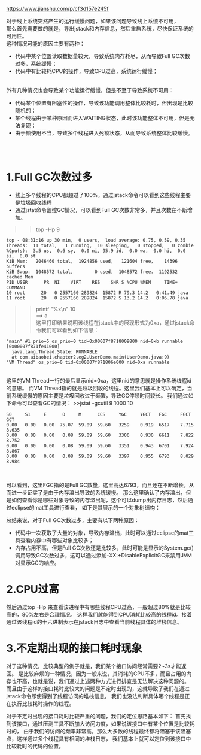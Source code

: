 https://www.jianshu.com/p/cf3d157e245f

对于线上系统突然产生的运行缓慢问题，如果该问题导致线上系统不可用，<br>
那么首先需要做的就是，导出jstack和内存信息，然后重启系统，尽快保证系统的可用性。<br>
这种情况可能的原因主要有两种：<br>
* 代码中某个位置读取数据量较大，导致系统内存耗尽，从而导致Full GC次数过多，系统缓慢；
* 代码中有比较耗CPU的操作，导致CPU过高，系统运行缓慢；
<br><br>

外有几种情况也会导致某个功能运行缓慢，但是不至于导致系统不可用：<br>
* 代码某个位置有阻塞性的操作，导致该功能调用整体比较耗时，但出现是比较随机的；
* 某个线程由于某种原因而进入WAITING状态，此时该功能整体不可用，但是无法复现；
* 由于锁使用不当，导致多个线程进入死锁状态，从而导致系统整体比较缓慢。

<br><br>

1.Full GC次数过多
==
* 线上多个线程的CPU都超过了100%，通过jstack命令可以看到这些线程主要是垃圾回收线程
* 通过jstat命令监控GC情况，可以看到Full GC次数非常多，并且次数在不断增加。

>>top -Hp 9 <br>

    top - 08:31:16 up 30 min,  0 users,  load average: 0.75, 0.59, 0.35
    Threads:  11 total,   1 running,  10 sleeping,   0 stopped,   0 zombie
    %Cpu(s):  3.5 us,  0.6 sy,  0.0 ni, 95.9 id,  0.0 wa,  0.0 hi,  0.0 si,  0.0 st
    KiB Mem:   2046460 total,  1924856 used,   121604 free,    14396 buffers
    KiB Swap:  1048572 total,        0 used,  1048572 free.  1192532 cached Mem 
    PID USER      PR  NI    VIRT    RES    SHR S %CPU %MEM     TIME+ COMMAND
    10 root      20   0 2557160 289824  15872 R 79.3 14.2   0:41.49 java
    11 root      20   0 2557160 289824  15872 S 13.2 14.2   0:06.78 java 
   
>>printf "%x\n" 10<br>  ==> a   <br>
这里打印结果说明该线程在jstack中的展现形式为0xa，通过jstack命令我们可以看到如下信息：

    "main" #1 prio=5 os_prio=0 tid=0x00007f8718009800 nid=0xb runnable [0x00007f871fe41000]
      java.lang.Thread.State: RUNNABLE
      at com.aibaobei.chapter2.eg2.UserDemo.main(UserDemo.java:9)
    "VM Thread" os_prio=0 tid=0x00007f871806e000 nid=0xa runnable 
<br>
这里的VM Thread一行的最后显示nid=0xa，这里nid的意思就是操作系统线程id的意思。
而VM Thread指的就是垃圾回收的线程。这里我们基本上可以确定，当前系统缓慢的原因主要是垃圾回收过于频繁，导致GC停顿时间较长。
我们通过如下命令可以查看GC的情况：
>>jstat -gcutil 9 1000 10
<br>

    S0     S1     E      O     M      CCS     YGC     YGCT   FGC     FGCT     GCT
    0.00   0.00   0.00  75.07  59.09  59.60   3259    0.919  6517    7.715    8.635
    0.00   0.00   0.00   0.08  59.09  59.60   3306    0.930  6611    7.822    8.752
    0.00   0.00   0.00   0.08  59.09  59.60   3351    0.943  6701    7.924    8.867
    0.00   0.00   0.00   0.08  59.09  59.60   3397    0.955  6793    8.029    8.984
<br>

可以看到，这里FGC指的是Full GC数量，这里高达6793，而且还在不断增长。从而进一步证实了是由于内存溢出导致的系统缓慢。
那么这里确认了内存溢出，但是如何查看你是哪些对象导致的内存溢出呢，这个可以dump出内存日志，然后通过eclipse的mat工具进行查看，
如下是其展示的一个对象树结构：

总结来说，对于Full GC次数过多，主要有以下两种原因：
* 代码中一次获取了大量的对象，导致内存溢出，此时可以通过eclipse的mat工具查看内存中有哪些对象比较多；
* 内存占用不高，但是Full GC次数还是比较多，此时可能是显示的System.gc()调用导致GC次数过多，这可以通过添加-XX:+DisableExplicitGC来禁用JVM对显示GC的响应。


2.CPU过高
==

然后通过top -Hp <pid>来查看该进程中有哪些线程CPU过高，一般超过80%就是比较高的，80%左右是合理情况。
这样我们就能得到CPU消耗比较高的线程id。接着通过该线程id的十六进制表示在jstack日志中查看当前线程具体的堆栈信息。


3.不定期出现的接口耗时现象
==
对于这种情况，比较典型的例子就是，我们某个接口访问经常需要2~3s才能返回。
是比较麻烦的一种情况，因为一般来说，其消耗的CPU不多，而且占用的内存也不高，也就是说，我们通过上述两种方式进行排查是无法解决这种问题的。
而且由于这样的接口耗时比较大的问题是不定时出现的，这就导致了我们在通过jstack命令即使得到了线程访问的堆栈信息，
我们也没法判断具体哪个线程是正在执行比较耗时操作的线程。

对于不定时出现的接口耗时比较严重的问题，我们的定位思路基本如下：
首先找到该接口，通过压测工具不断加大访问力度，如果说该接口中有某个位置是比较耗时的，
由于我们的访问的频率非常高，那么大多数的线程最终都将阻塞于该阻塞点，这样通过多个线程具有相同的堆栈日志，
我们基本上就可以定位到该接口中比较耗时的代码的位置。





